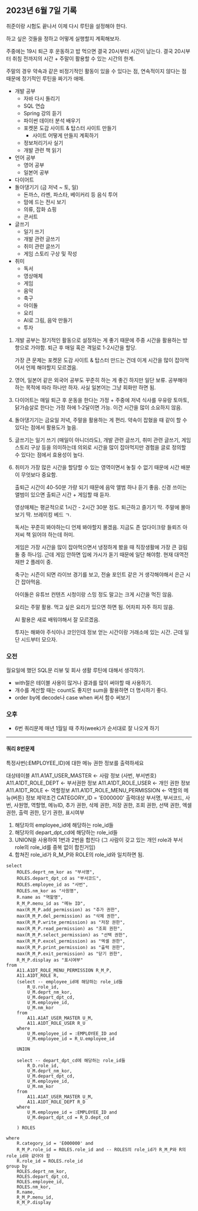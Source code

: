 ## 2023년 6월 7일 기록

취준이랑 시험도 끝나서 이제 다시 루틴을 설정해야 한다.

하고 싶은 것들을 정하고 어떻게 실행할지 계획해보자.

주중에는 19시 퇴근 후 운동하고 밥 먹으면 결국 20시부터 시간이 남는다. 결국 20시부터 취침 전까지의 시간 + 주말이 활용할 수 있는 시간의 한계.

주말의 경우 약속과 같은 비정기적인 활동이 있을 수 있다는 점, 연속적이지 않다는 점 때문에 정기적인 루틴을 짜기가 애매.

- 개발 공부
    - 자바 다시 돌리기
    - SQL 연습
    - Spring 강의 듣기
    - 파이썬 데이터 분석 배우기
    - 포켓몬 도감 사이트 & 탑스터 사이트 만들기
        - 사이트 어떻게 만들지 계획하기
    - 정보처리기사 실기
    - 개발 관련 책 읽기
- 언어 공부
    - 영어 공부
    - 일본어 공부
- 다이어트
- 돌아댕기기 (금 저녁 ~ 토, 일)
    - 돈까스, 라멘, 파스타, 베이커리 등 음식 투어
    - 맘에 드는 전시 보기
    - 의류, 잡화 쇼핑
    - 콘서트
- 글쓰기
    - 일기 쓰기
    - 개발 관련 글쓰기
    - 취미 관련 글쓰기
    - 게임 스토리 구상 및 작성 
- 취미
    - 독서
    - 영상매체
    - 게임
    - 음악
    - 축구
    - 아이돌
    - 요리
    - AI로 그림, 음악 만들기
    - 투자

1. 개발 공부는 정기적인 활동으로 설정하는 게 좋기 때문에 주중 시간을 활용하는 방향으로 가야함. 퇴근 후 매일 혹은 격일로 1-2시간을 할당.

    가장 큰 문제는 포켓몬 도감 사이트 & 탑스터 만드는 건데 이게 시간을 많이 잡아먹어서 언제 해야할지 모르겠음.

2. 영어, 일본어 같은 외국어 공부도 꾸준히 하는 게 좋긴 하지만 일단 보류. 공부해야 하는 목적에 따라 하나만 하자. 사실 일본어는 그냥 회화만 하면 됨.

3. 다이어트는 매일 퇴근 후 운동을 한다는 가정 + 주중에 저녁 식사를 우유랑 토마토, 닭가슴살로 한다는 가정 하에 1-2달이면 가능. 이건 시간을 많이 소요하지 않음.

4. 돌아댕기기는 금요일 저녁, 주말을 활용하는 게 편리. 약속이 잡혔을 때 같이 할 수 있다는 점에서 활용도가 높음.

5. 글쓰기는 일기 쓰기 (매일이 아니더라도), 개발 관련 글쓰기, 취미 관련 글쓰기, 게임 스토리 구상 등을 의미하는데 의외로 시간을 많이 잡아먹지만 경험을 글로 정의할 수 있다는 점에서 효용성이 높다.

6. 취미가 가장 많은 시간을 할당할 수 있는 영역이면서 놓칠 수 없기 때문에 시간 배분이 무엇보다 중요함. 

    출퇴근 시간이 40-50분 가량 되기 때문에 음악 앨범 하나 듣기 좋음. 신경 쓰이는 앨범이 있으면 출퇴근 시간 + 게임할 때 듣자.

    영상매체는 평균적으로 1시간 - 2시간 30분 정도. 퇴근하고 즐기기 딱. 주말에 몰아보기 딱. 브레이킹 베드 ㄱ.

    독서는 꾸준히 봐야하는디 언제 봐야할지 몰겠음. 지금도 존 업다이크랑 들뢰즈 아저씨 책 읽어야 하는데 허미.

    게임은 가장 시간을 많이 잡아먹으면서 냉정하게 봤을 때 직장생활에 가장 큰 걸림돌 중 하나임. 근데 게임 안하면 입에 가시가 돋기 때문에 일단 해야함. 현재 대역전재판 2 플레이 중.

    축구는 시즌이 되면 라이브 경기를 보고, 전술 포인트 같은 거 생각해야해서 은근 시간 잡아먹음.

    아이돌은 유튜브 컨텐츠 시청이랑 스밍 정도 말고는 크게 시간을 먹진 않음. 

    요리는 주말 활용. 먹고 싶은 요리가 있으면 하면 됨. 어차피 자주 하지 않음.

    AI 활용은 새로 배워야해서 잘 모르겠음. 
    
    투자는 해봐야 주식이나 코인인데 정보 얻는 시간이랑 거래소에 있는 시간. 근데 일단 시드부터 모으자.

### 오전

월요일에 했던 SQL문 리뷰 및 회사 생활 루틴에 대해서 생각하기.

- with절은 테이블 사용이 많거나 결과를 많이 써야할 때 사용하기.
- 개수를 계산할 때는 count도 좋지만 sum을 활용하면 더 명시하기 좋다.
- order by에 decode나 case when 써서 함수 써보기

### 오후

- 6번 쿼리문제 매년 1월일 때 주차(week)가 순서대로 잘 나오게 하기

<hr>

#### 쿼리 8번문제
특정사번(:EMPLOYEE_ID)에 대한 메뉴 권한 정보를 출력하세요

대상테이블
    A11.A1AT_USER_MASTER  <- 사람 정보 (사번, 부서번호)
    A11.A1DT_ROLE_DEPT <- 부서권한 정보
    A11.A1DT_ROLE_USER <- 개인 권한 정보
    A11.A1DT_ROLE      <- 역할정보
    A11.A1DT_ROLE_MENU_PERMISSION  <- 역할의 메뉴(버튼) 정보
제약조건
    CATEGORY_ID = 'E000000'
출력대상
    부서명, 부서코드, 사번, 사원명, 역할명, 메뉴ID, 추가 권한, 삭제 권한, 저장 권한, 조회 권한, 선택 권한, 엑셀 권한, 출력 권한, 닫기 권한, 표시여부

1. 해당자의 employee_id에 해당하는 role_id들
2. 해당자의 depart_dpt_cd에 해당하는 role_id들
3. UNION을 사용하여 1번과 2번을 합친다 (그 사람이 갖고 있는 개인 role과 부서 role의 role_id를 중복 없이 합친거임)
4. 합쳐진 role_id가 R_M_P와 ROLE의 role_id와 일치하면 됨.

```oracle
select
    ROLES.deprt_nm_kor as "부서명",
    ROLES.depart_dpt_cd as "부서코드",
    ROLES.employee_id as "사번",
    ROLES.nm_kor as "사원명",
    R.name as "역할명",
    R_M_P.menu_id as "메뉴 ID",
    max(R_M_P.add_permission) as "추가 권한",
    max(R_M_P.del_permission) as "삭제 권한",
    max(R_M_P.write_permission) as "저장 권한",
    max(R_M_P.read_permission) as "조회 권한",
    max(R_M_P.select_permission) as "선택 권한",
    max(R_M_P.excel_permission) as "엑셀 권한",
    max(R_M_P.print_permission) as "출력 권한",
    max(R_M_P.exit_permission) as "닫기 권한",
    R_M_P.display as "표시여부"
from 
    A11.A1DT_ROLE_MENU_PERMISSION R_M_P, 
    A11.A1DT_ROLE R,
    (select -- employee_id에 해당하는 role_id들
        R_U.role_id,
        U_M.deprt_nm_kor,
        U_M.depart_dpt_cd,
        U_M.employee_id,
        U_M.nm_kor
    from 
        A11.A1AT_USER_MASTER U_M,
        A11.A1DT_ROLE_USER R_U
    where
        U_M.employee_id = :EMPLOYEE_ID and
        U_M.employee_id = R_U.employee_id
        
    UNION
            
    select -- depart_dpt_cd에 해당하는 role_id들
        R_D.role_id,
        U_M.deprt_nm_kor,
        U_M.depart_dpt_cd,
        U_M.employee_id,
        U_M.nm_kor
    from 
        A11.A1AT_USER_MASTER U_M,
        A11.A1DT_ROLE_DEPT R_D
    where
        U_M.employee_id = :EMPLOYEE_ID and
        U_M.depart_dpt_cd = R_D.dept_cd
        
    ) ROLES

where
    R.category_id = 'E000000' and
    R_M_P.role_id = ROLES.role_id and -- ROLES의 role_id가 R_M_P와 R의 role_id와 같아야 함
    R.role_id = ROLES.role_id
group by
    ROLES.deprt_nm_kor,
    ROLES.depart_dpt_cd,
    ROLES.employee_id,
    ROLES.nm_kor,
    R.name,
    R_M_P.menu_id,
    R_M_P.display
```




